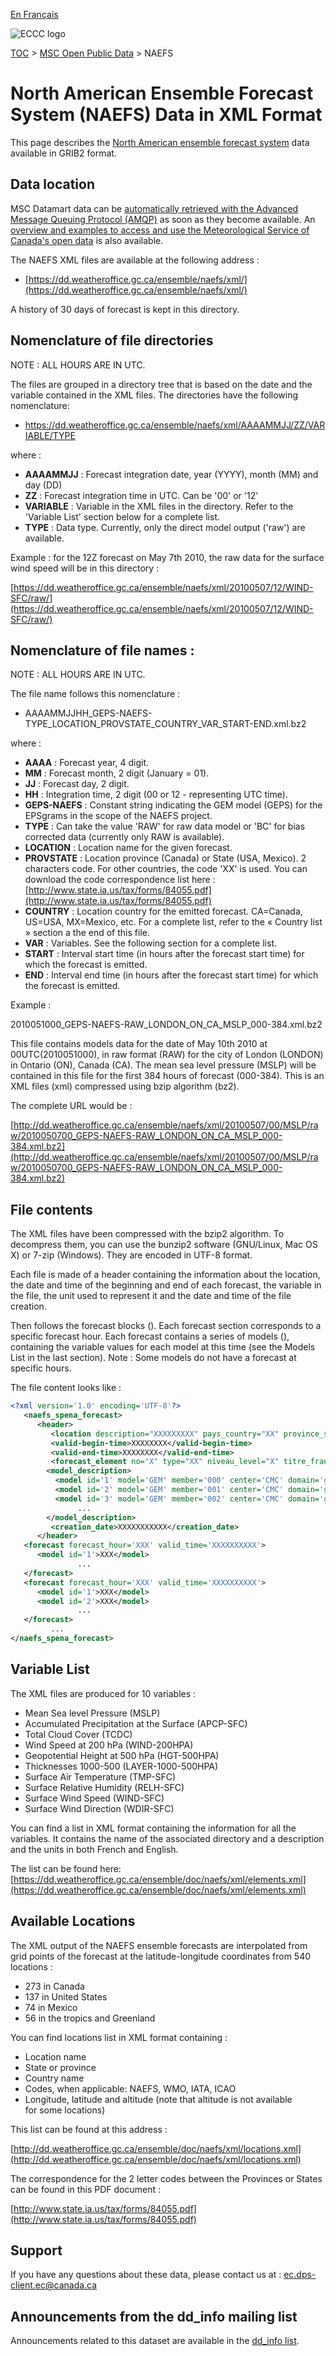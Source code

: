 [En Français](readme_naefs-datamartxml_fr.md)

![ECCC logo](../../img_eccc-logo.png)

[TOC](../../readme_en.md) > [MSC Open Public Data](../readme_en.md) > NAEFS

# North American Ensemble Forecast System (NAEFS) Data in XML Format

This page describes the [North American ensemble forecast system](readme_naefs_en.md) data available in GRIB2 format.

## Data location

MSC Datamart data can be [automatically retrieved with the Advanced Message Queuing Protocol (AMQP)](../../msc-datamart/amqp_en.md) as soon as they become available. An [overview and examples to access and use the Meteorological Service of Canada's open data](../../usage/readme_en.md) is also available.

The NAEFS XML files are available at the following address :

* [https://dd.weatheroffice.gc.ca/ensemble/naefs/xml/](https://dd.weatheroffice.gc.ca/ensemble/naefs/xml/)

A history of 30 days of forecast is kept in this directory.

## Nomenclature of file directories 

NOTE : ALL HOURS ARE IN UTC.

The files are grouped in a directory tree that is based on the date
and the variable contained in the XML files. The directories have the 
following nomenclature:

* https://dd.weatheroffice.gc.ca/ensemble/naefs/xml/AAAAMMJJ/ZZ/VARIABLE/TYPE


where :
* __AAAAMMJJ__ : Forecast integration date, year (YYYY), month (MM) and day (DD)
* __ZZ__ : Forecast integration time in UTC. Can be '00' or  '12'
* __VARIABLE__ : Variable in the XML files in the directory. Refer to the 'Variable List' section below for a complete list.
* __TYPE__ : Data type. Currently, only the direct model output ('raw') are
available.

Example : for the 12Z forecast on May 7th 2010, the raw data for the
surface wind speed will be in this directory :

[https://dd.weatheroffice.gc.ca/ensemble/naefs/xml/20100507/12/WIND-SFC/raw/](https://dd.weatheroffice.gc.ca/ensemble/naefs/xml/20100507/12/WIND-SFC/raw/)

## Nomenclature of file names :

NOTE : ALL HOURS ARE IN UTC.

The file name follows this nomenclature :

* AAAAMMJJHH_GEPS-NAEFS-TYPE_LOCATION_PROVSTATE_COUNTRY_VAR_START-END.xml.bz2

where :

* __AAAA__ : Forecast year, 4 digit.
* __MM__ : Forecast month, 2 digit (January = 01).
* __JJ__ : Forecast day, 2 digit.
* __HH__ : Integration time, 2 digit (00 or 12 - representing UTC time).
* __GEPS-NAEFS__ : Constant string indicating the GEM model (GEPS) for the
EPSgrams in the scope of the NAEFS project.
* __TYPE__ : Can take the value 'RAW' for raw data model or 'BC' for
bias corrected data (currently only RAW is available).
* __LOCATION__ : Location name for the given forecast.
* __PROVSTATE__ : Location province (Canada) or State (USA, Mexico). 2
characters code. For other countries, the code 'XX' is used. You can
download the code correspondence list here : 
[http://www.state.ia.us/tax/forms/84055.pdf](http://www.state.ia.us/tax/forms/84055.pdf)
* __COUNTRY__ : Location country for the emitted forecast. CA=Canada,
US=USA, MX=Mexico, etc. For a complete list, refer to the « Country list »
section a the end of this file.
* __VAR__ : Variables. See the following section for a complete list.
* __START__ : Interval start time (in hours after the forecast start time) for
which the forecast is emitted.
* __END__ : Interval end time  (in hours after the forecast start time) for
which the forecast is emitted.


Example :

2010051000_GEPS-NAEFS-RAW_LONDON_ON_CA_MSLP_000-384.xml.bz2

This file contains models data for the date of May 10th 2010 at
00UTC(2010051000), in raw format (RAW) for the city of London (LONDON) in
Ontario (ON), Canada (CA). The mean sea level pressure (MSLP) will be
contained in this file for the first 384 hours of forecast (000-384). This
is an XML files (xml) compressed using bzip algorithm (bz2).

The complete URL would be :

[http://dd.weatheroffice.gc.ca/ensemble/naefs/xml/20100507/00/MSLP/raw/2010050700_GEPS-NAEFS-RAW_LONDON_ON_CA_MSLP_000-384.xml.bz2](http://dd.weatheroffice.gc.ca/ensemble/naefs/xml/20100507/00/MSLP/raw/2010050700_GEPS-NAEFS-RAW_LONDON_ON_CA_MSLP_000-384.xml.bz2)

## File contents

The XML files have been compressed with the bzip2 algorithm. To decompress
them, you can use the bunzip2 software (GNU/Linux, Mac OS X) or 7-zip
(Windows). They are encoded in UTF-8 format.

Each file is made of a header containing the information about the
location, the date and time of the beginning and end of each forecast, the
variable in the file, the unit used to represent it and the date and time 
of the file creation.

Then follows the forecast blocks (<forecast>). Each forecast section
corresponds to a specific forecast hour. Each forecast contains a series
of models (<model>), containing the variable values for each model at this
time (see the Models List in the last section).
Note : Some models do not have a forecast at specific hours.

The file content looks like :
```xml
<?xml version='1.0' encoding='UTF-8'?>
   <naefs_spena_forecast>
      <header>
         <location description="XXXXXXXXX" pays_country="XX" province_state="XX"/>
         <valid-begin-time>XXXXXXXX</valid-begin-time>
         <valid-end-time>XXXXXXXX</valid-end-time>
         <forecast_element no="X" type="XX" niveau_level="X" titre_francais="XXXXXXXXXXXXXXXXXX" unite_francaise="XXX" title_english="XXXXXXXXXXXXX" unit_english="XXX"/>
        <model_description>
          <model id='1' model='GEM' member='000' center='CMC' domain='global' data_type='RAW' member_type='control'/>
          <model id='2' model='GEM' member='001' center='CMC' domain='global' data_type='RAW' member_type='member'/>
          <model id='3' model='GEM' member='002' center='CMC' domain='global' data_type='RAW' member_type='member'/>
               ...
        </model_description>
         <creation_date>XXXXXXXXXXX</creation_date>
      </header>
   <forecast forecast_hour='XXX' valid_time='XXXXXXXXXX'>
      <model id='1'>XXX</model>
               ...
   </forecast>
   <forecast forecast_hour='XXX' valid_time='XXXXXXXXXX'>
      <model id='1'>XXX</model>
      <model id='2'>XXX</model>
               ...
   </forecast>
         ...
</naefs_spena_forecast>
```

## Variable List

The XML files are produced for 10 variables :
* Mean Sea level Pressure (MSLP)
* Accumulated Precipitation at the Surface (APCP-SFC)
* Total Cloud Cover (TCDC)
* Wind Speed at 200 hPa (WIND-200HPA)
* Geopotential Height at 500 hPa (HGT-500HPA)
* Thicknesses 1000-500 (LAYER-1000-500HPA)
* Surface Air Temperature (TMP-SFC)
* Surface Relative Humidity (RELH-SFC)
* Surface Wind Speed (WIND-SFC)
* Surface Wind Direction (WDIR-SFC)

You can find a list in XML format containing the information for all the  
variables. It contains the name of the associated directory and a 
description and the units in both French and English.

The list can be found here:
[https://dd.weatheroffice.gc.ca/ensemble/doc/naefs/xml/elements.xml](https://dd.weatheroffice.gc.ca/ensemble/doc/naefs/xml/elements.xml)

## Available Locations

The XML output of the NAEFS ensemble forecasts are interpolated from grid
points of the forecast at the latitude-longitude coordinates from 540 
locations :
* 273 in Canada
* 137 in United States
* 74 in Mexico
* 56 in the tropics and Greenland

You can find locations list in XML format containing :
* Location name
* State or province
* Country name
* Codes, when applicable: NAEFS, WMO, IATA, ICAO
* Longitude, latitude and altitude (note that altitude is not available   
for some locations)

This list can be found at this address :

[http://dd.weatheroffice.gc.ca/ensemble/doc/naefs/xml/locations.xml](http://dd.weatheroffice.gc.ca/ensemble/doc/naefs/xml/locations.xml)

The correspondence for the 2 letter codes between the Provinces or States
can be found in this PDF document :

[http://www.state.ia.us/tax/forms/84055.pdf](http://www.state.ia.us/tax/forms/84055.pdf)

## Support

If you have any questions about these data, please contact us at : ec.dps-client.ec@canada.ca

## Announcements from the dd_info mailing list 

Announcements related to this dataset are available in the [dd_info list](https://lists.ec.gc.ca/cgi-bin/mailman/listinfo/dd_info).
 